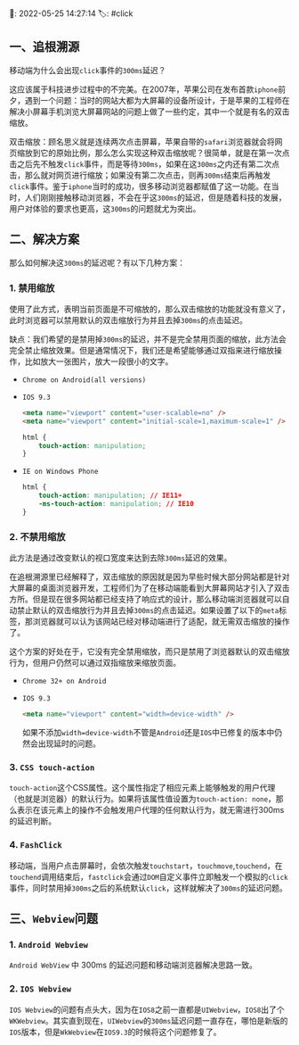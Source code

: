 📆: 2022-05-25 14:27:14
🏷: #click 

## 一、追根溯源

移动端为什么会出现`click`事件的`300ms`延迟？

这应该属于科技进步过程中的不完美。在2007年，苹果公司在发布首款`iphone`前夕，遇到一个问题：当时的网站大都为大屏幕的设备所设计，于是苹果的工程师在解决小屏幕手机浏览大屏幕网站的问题上做了一些约定，其中一个就是有名的双击缩放。

双击缩放：顾名思义就是连续两次点击屏幕，苹果自带的`safari`浏览器就会将网页缩放到它的原始比例，那么怎么实现这种双击缩放呢？很简单，就是在第一次点击之后先不触发`click`事件，而是等待`300ms`，如果在这`300ms`之内还有第二次点击，那么就对网页进行缩放；如果没有第二次点击，则再`300ms`结束后再触发`click`事件。鉴于`iphone`当时的成功，很多移动浏览器都赋值了这一功能。在当时，人们刚刚接触移动浏览器，不会在乎这`300ms`的延迟，但是随着科技的发展，用户对体验的要求也更高，这`300ms`的问题就尤为突出。

## 二、解决方案

那么如何解决这`300ms`的延迟呢？有以下几种方案：

### 1. 禁用缩放

使用了此方式，表明当前页面是不可缩放的，那么双击缩放的功能就没有意义了，此时浏览器可以禁用默认的双击缩放行为并且去掉`300ms`的点击延迟。

缺点：我们希望的是禁用掉`300ms`的延迟，并不是完全禁用页面的缩放，此方法会完全禁止缩放效果。但是通常情况下，我们还是希望能够通过双指来进行缩放操作，比如放大一张图片，放大一段很小的文字。

- `Chrome on Android(all versions)`
- `IOS 9.3`

    ```html
    <meta name="viewport" content="user-scalable=no" />
    <meta name="viewport" content="initial-scale=1,maximum-scale=1" />
    ```

    ```css
    html {
    	touch-action: manipulation;
    }
    ```

- `IE on Windows Phone`

    ```css
    html {
    	touch-action: manipulation; // IE11+  
    	-ms-touch-action: manipulation; // IE10
    }
    ```


### 2. 不禁用缩放

此方法是通过改变默认的视口宽度来达到去除`300ms`延迟的效果。

在追根溯源里已经解释了，双击缩放的原因就是因为早些时候大部分网站都是针对大屏幕的桌面浏览器开发，工程师们为了在移动端能看到大屏幕网站才引入了双击方所。但是现在很多网站都已经支持了响应式的设计，那么移动端浏览器就可以自动禁止默认的双击缩放行为并且去掉`300ms`的点击延迟。如果设置了以下的`meta`标签，那浏览器就可以认为该网站已经对移动端进行了适配，就无需双击缩放的操作了。

这个方案的好处在于，它没有完全禁用缩放，而只是禁用了浏览器默认的双击缩放行为，但用户仍然可以通过双指缩放来缩放页面。

- `Chrome 32+ on Android`
- `IOS 9.3`

    ```html
    <meta name="viewport" content="width=device-width" />
    ```

  如果不添加`width=device-width`不管是`Android`还是`IOS`中已修复的版本中仍然会出现延时的问题。


### 3. `CSS touch-action`

`touch-action`这个CSS属性。这个属性指定了相应元素上能够触发的用户代理（也就是浏览器）的默认行为。如果将该属性值设置为`touch-action: none`，那么表示在该元素上的操作不会触发用户代理的任何默认行为，就无需进行300ms的延迟判断。

### 4. `FashClick`

移动端，当用户点击屏幕时，会依次触发`touchstart`，`touchmove`,`touchend`，在`touchend`调用结束后，`fastclick`会通过`DOM`自定义事件立即触发一个模拟的`click`事件，同时禁用掉`300ms`之后的系统默认`click`，这样就解决了`300ms`的延迟问题。

## 三、`Webview`问题

### 1. `Android Webview`

`Android WebView` 中 300ms 的延迟问题和移动端浏览器解决思路一致。

###  2. `IOS Webview`

`IOS Webview`的问题有点头大，因为在`IOS8`之前一直都是`UIWebview`，`IOS8`出了个`WKWebview`。其实直到现在，`UIWebview`的`300ms`延迟问题一直存在，哪怕是新版的`IOS`版本，但是`WkWebview`在`IOS9.3`的时候将这个问题修复了。

<!-- more -->
